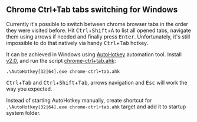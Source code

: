 ## Chrome Ctrl+Tab tabs switching for Windows

Currently it's possible to switch between chrome browser tabs in the order they were visited before. Hit <kbd>Ctrl</kbd>+<kbd>Shift</kbd>+<kbd>A</kbd> to list all opened tabs, navigate them using arrows if needed and finally press <kbd>Enter</kbd>. Unfortunately, it's still impossible to do that natively via handy <kbd>Ctrl</kbd>+<kbd>Tab</kbd> hotkey.

It can be achieved in Windows using [AutoHotkey](https://autohotkey.com/) automation tool. Install [v2.0](https://www.autohotkey.com/download/), and run the script [chrome-ctrl+tab.ahk](chrome-ctrl+tab.ahk):

`.\AutoHotkey[32|64].exe chrome-ctrl+tab.ahk`

<kbd>Ctrl</kbd>+<kbd>Tab</kbd> and <kbd>Ctrl</kbd>+<kbd>Shift</kbd>+<kbd>Tab</kbd>, arrows navigation and <kbd>Esc</kbd> will work the way you expected.

Instead of starting AutoHotkey manually, create shortcut for `.\AutoHotkey[32|64].exe chrome-ctrl+tab.ahk` target and add it to startup system folder.